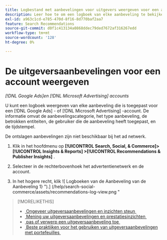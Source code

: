 ```yaml
---
title: Logbestand met aanbevelingen voor uitgevers weergeven voor een account
description: Leer hoe te om een logboek van elke aanbeveling te bekijken die voor a  [!DNL Google Ads]  of  [!DNL Microsoft Advertising]  rekening werd toegepast.
exl-id: a963c1cd-e785-470d-8f16-8d770baf2aa7
feature: Search Recommendations
source-git-commit: d0f1c413134a0868ddec79ded7672af316267edd
workflow-type: tm+mt
source-wordcount: '128'
ht-degree: 0%

---
```


# De uitgeversaanbevelingen voor een account weergeven

*[!DNL Google Ads]en [!DNL Microsoft Advertising] accounts*

U kunt een logboek weergeven van elke aanbeveling die is toegepast voor een [!DNL Google Ads] - of [!DNL Microsoft Advertising] -account. De informatie omvat de aanbevelingscategorie, het type aanbeveling, de betrokken entiteiten, de gebruiker die de aanbeveling heeft toegepast, en de tijdstempel.

De ontslagen aanbevelingen zijn niet beschikbaar bij het ad netwerk.

1. Klik in het hoofdmenu op **[!UICONTROL Search, Social, & Commerce]> [!UICONTROL Insights & Reports] >[!UICONTROL Recommendations & Publisher Insights]** .

1. Selecteer in de rechterbovenhoek het advertentienetwerk en de account.

1. In het hogere recht, klik ![ Logboeken van de Aanbeveling van de Aanbeveling 1&rbrace; ").] (/help/search-social-commerce/assets/recommendations-log-view.png "

>[!MORELIKETHIS]
>
>* [&#x200B; Ongeveer uitgeversaanbevelingen en inzichten steun &#x200B;](recommendation-support.md)
>* [&#x200B; Mening uw uitgeversaanbevelingen en prestatiesinzichten &#x200B;](recommendation-view.md)
>* [&#x200B; pas of verwerp een uitgeversaanbeveling toe &#x200B;](recommendation-apply-dismiss.md)
>* [&#x200B; Beste praktijken voor het gebruiken van uitgeversaanbevelingen met portefeuilles &#x200B;](recommendation-best-practices.md)

